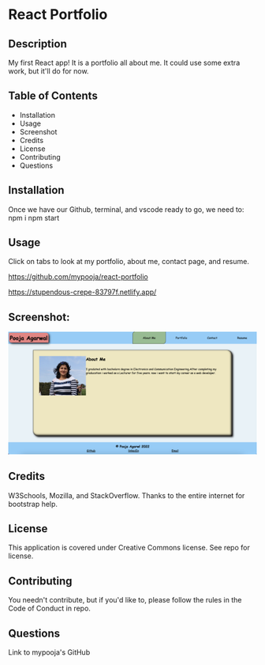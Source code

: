 # React Portfolio
## Description
My first React app! It is a portfolio all about me. It could use some extra work, but it'll do for now.

## Table of Contents
* Installation
* Usage
* Screenshot
* Credits
* License
* Contributing
* Questions

## Installation
Once we have our Github, terminal, and vscode ready to go, we need to: npm i npm start

## Usage
Click on tabs to look at my portfolio, about me, contact page, and resume.

https://github.com/mypooja/react-portfolio

https://stupendous-crepe-83797f.netlify.app/

## Screenshot:
![ScreenShot of the project](./src/images/profile-snapshot.png)


## Credits
 W3Schools, Mozilla, and StackOverflow. Thanks to the entire internet for bootstrap help.

## License
This application is covered under Creative Commons license. See repo for license.

## Contributing
You needn't contribute, but if you'd like to, please follow the rules in the Code of Conduct in repo.

## Questions
Link to mypooja's GitHub